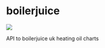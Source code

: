 # boilerjuice 

![](https://app.codeship.com/projects/acb01690-ef32-0135-08a9-4a597a1a4c7c/status?branch=master)

API to boilerjuice uk heating oil charts
